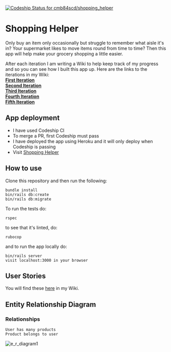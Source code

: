 [![Codeship Status for cmb84scd/shopping_helper](https://app.codeship.com/projects/8e7d43d9-779f-4697-9381-592be0620b21/status?branch=master)](https://app.codeship.com/projects/422370)
# Shopping Helper

Only buy an item only occasionally but struggle to remember what aisle it's in? Your supermarket likes to move items round from time to time? Then this app will help make your grocery shopping a little easier.

After each iteration I am writing a Wiki to help keep track of my progress and so you can see how I built this app up. Here are the links to the iterations in my Wiki:<br>
<b>[First Iteration](https://github.com/cmb84scd/shopping_helper/wiki/First-Iteration)<br>
[Second Iteration](https://github.com/cmb84scd/shopping_helper/wiki/Second-Iteration)<br>
[Third Iteration](https://github.com/cmb84scd/shopping_helper/wiki/Third-Iteration)<br>
[Fourth Iteration](https://github.com/cmb84scd/shopping_helper/wiki/Fourth-Iteration)<br>
[Fifth Iteration](https://github.com/cmb84scd/shopping_helper/wiki/Fifth-Iteration)</b>

## App deployment
- I have used Codeship CI
- To merge a PR, first Codeship must pass
- I have deployed the app using Heroku and it will only deploy when Codeship is passing
- Visit [Shopping Helper](https://shopping-help.herokuapp.com/)

## How to use
Clone this repository and then run the following:
```
bundle install
bin/rails db:create
bin/rails db:migrate
```
To run the tests do:
```
rspec
```
to see that it's linted, do:
```
rubocop
```
and to run the app locally do:
```
bin/rails server
visit localhost:3000 in your browser
```
## User Stories
You will find these [here](https://github.com/cmb84scd/shopping_helper/wiki/User-Stories) in my Wiki.

## Entity Relationship Diagram
### Relationships
```
User has many products
Product belongs to user
```
![e_r_diagram1](https://user-images.githubusercontent.com/61843502/103560579-e4373a00-4eaf-11eb-9a88-e610099776b2.png)
